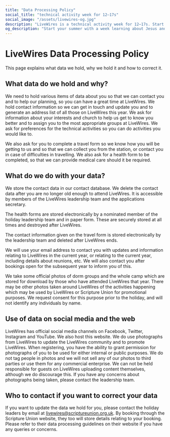 ```yaml
---
title: "Data Processing Policy"
social_title: "technical activity week for 12–17s"
social_image: "/assets/livewires-og.jpg"
description: "LiveWires is a technical activity week for 12–17s. Start your summer learning about Jesus and technology."
og_description: "Start your summer with a week learning about Jesus and technology."
---
```



# LiveWires Data Processing Policy

This page explains what data we hold, why we hold it and how to correct it.

## What data do we hold and why?

We need to hold various items of data about you so that we can contact you and to help our planning, so you can have a great time at LiveWires. We hold contact information so we can get in touch and update you and to generate an address list of all those on LiveWires this year. We ask for information about your interests and church to help us get to know you better and to assign you to the most appropriate groups at LiveWires. We ask for preferences for the technical activities so you can do activities you would like to.

We also ask for you to complete a travel form so we know how you will be getting to us and so that we can collect you from the station, or contact you in case of difficulties in travelling. We also ask for a health form to be completed, so that we can provide medical care should it be required.

## What do we do with your data?

We store the contact data in our contact database. We delete the contact data after you are no longer old enough to attend LiveWires. It is accessible by members of the LiveWires leadership team and the applications secretary.

The health forms are stored electronically by a nominated member of the holiday leadership team and in paper form. These are securely stored at all times and destroyed after LiveWires.

The contact information given on the travel form is stored electronically by the leadership team and deleted after LiveWires ends.

We will use your email address to contact you with updates and information relating to LiveWires in the current year, or relating to the current year, including details about reunions, etc. We will also contact you after bookings open for the subsequent year to inform you of this.

We take some official photos of dorm groups and the whole camp which are stored for download by those who have attended LiveWires that year. There may be other photos taken around LiveWires of the activities happening which may be used by LiveWires or Scripture Union for promotional purposes. We request consent for this purpose prior to the holiday, and will not identify any individuals by name.

## Use of data on social media and the web

LiveWires has official social media channels on Facebook, Twitter, Instagram and YouTube. We also host this website. We do use photographs from LiveWires to update the LiveWires community and to promote LiveWires. When registering, you have the ability to grant permission for photographs of you to be used for either internal or public purposes. We do not tag people in photos and we will not sell any of our photos to third parties or use them for any commercial enterprise. We can not be held responsible for guests on LiveWires uploading content themselves, although we do discourage this. If you have any concerns about photographs being taken, please contact the leadership team.

## Who to contact if you want to correct your data

If you want to update the data we hold for you, please contact the holiday leaders by email at <a href="&#109;&#97;&#105;&#108;&#116;&#111;&#58;&#108;&#105;&#118;&#101;&#119;&#105;&#114;&#101;&#115;&#64;&#115;&#99;&#114;&#105;&#112;&#116;&#117;&#114;&#101;&#117;&#110;&#105;&#111;&#110;&#46;&#111;&#114;&#103;&#46;&#117;&#107;">&#108;&#105;&#118;&#101;&#119;&#105;&#114;&#101;&#115;&#64;&#115;&#99;&#114;&#105;&#112;&#116;&#117;&#114;&#101;&#117;&#110;&#105;&#111;&#110;&#46;&#111;&#114;&#103;&#46;&#117;&#107;</a>. By booking through the Scripture Union website, they too will store details relating to your booking. Please refer to their data processing guidelines on their website if you have any queries or concerns.
